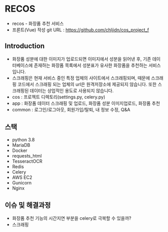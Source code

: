 # RECOS

- recos - 화장품 추천 서비스
- 프론트(Vue) 작성 git URL : https://github.com/chljidn/cos_project_f
## Introduction

- 화장품 성분에 대한 이미지가 업로드되면 이미지에서 성분을 읽어낸 후, 기존 데이터베이스에 존재하는 화장품 목록에서 성분표가 유사한 화장품을 추천하는 서비스 입니다.
- 스크래핑은 현재 서비스 중인 특정 업체의 사이트에서 스크래핑되며, 때문에 스크래핑 코드에서 스크래핑 되는 업체의 url은 원격저장소에 제공되지 않습니다. 또한 스크래핑된 데이터는 상업적인 용도로 사용되지 않습니다.
- cos : 프로젝트 디렉토리(settings.py, celery.py)
- app : 화장품 데이터 스크래핑 및 업로드, 화장품 성분 이미지업로드, 화장품 추천
- common : 로그인/로그아웃, 회원가입/탈퇴, 내 정보 수정, Q&A

## 스택
- python 3.8
- MariaDB
- Docker
- requests_html
- TesseractOCR
- Redis
- Celery
- AWS EC2
- Gunicorn
- Nginx

## 이슈 및 해결과정
 - 화장품 추천 기능의 시간지연 부분을 celery로 극복할 수 있을까?
 - 스크래핑

